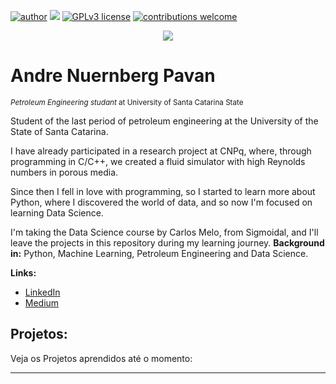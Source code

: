 [![author](https://img.shields.io/badge/author-andrepavan-red.svg)](https://www.linkedin.com/in/andrenpavan) [![](https://img.shields.io/badge/python-3.7+-blue.svg)](https://www.python.org/downloads/release/python-365/) [![GPLv3 license](https://img.shields.io/badge/License-GPLv3-blue.svg)](http://perso.crans.org/besson/LICENSE.html) [![contributions welcome](https://img.shields.io/badge/contributions-welcome-brightgreen.svg?style=flat)](https://github.com/carlosfab/data_science/issues)

<p align="center">
  <img src="Captura de Tela 2022-02-07 às 21.08.50.png" >
</p>

# Andre Nuernberg Pavan
<sub>*Petroleum Engineering studant* at University of Santa Catarina State </sub>

Student of the last period of petroleum engineering at the University of the State of Santa Catarina.

I have already participated in a research project at CNPq, where, through programming in C/C++, we created a fluid simulator with high Reynolds numbers in porous media.

Since then I fell in love with programming, so I started to learn more about Python, where I discovered the world of data, and so now I'm focused on learning Data Science.

I'm taking the Data Science course by Carlos Melo, from Sigmoidal, and I'll leave the projects in this repository during my learning journey.
**Background in:** Python, Machine Learning, Petroleum Engineering and Data Science.

**Links:**
* [LinkedIn](https://www.linkedin.com/in/andrenpavan)
* [Medium](https://www.medium.com)


## Projetos:
Veja os Projetos aprendidos até o momento:


---

